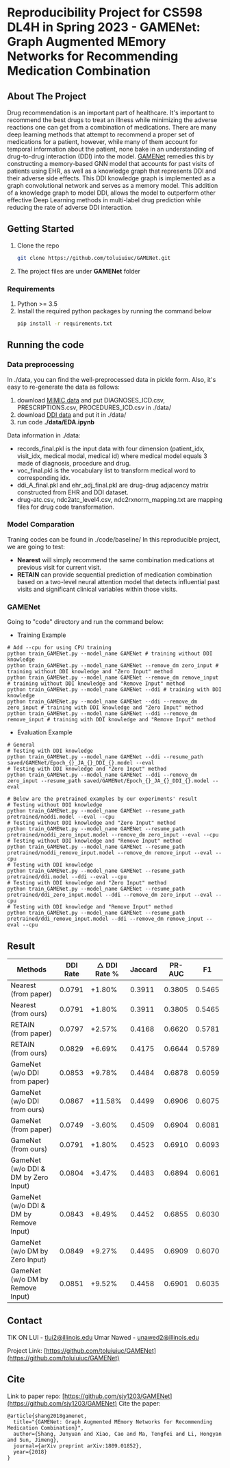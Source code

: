 # Reproducibility Project for CS598 DL4H in Spring 2023 - GAMENet: Graph Augmented MEmory Networks for Recommending Medication Combination

## About The Project

Drug recommendation is an important part of healthcare. It's important to recommend the best drugs to treat an illness while minimizing the adverse reactions one can get from a combination of medications. There are many deep learning methods that attempt to recommend a proper set of medications for a patient, however, while many of them account for temporal information about the patient, none bake in an understanding of drug-to-drug interaction (DDI) into the model.
[GAMENet](https://arxiv.org/pdf/1809.01852.pdf) remedies this by constructing a memory-based GNN model that accounts for past visits of patients using EHR, as well as a knowledge graph that represents DDI and their adverse side effects. This DDI knowledge graph is implemented as a graph convolutional network and serves as a memory model. 
This addition of a knowledge graph to model DDI, allows the model to outperform other effective Deep Learning methods in multi-label drug prediction while reducing the rate of adverse DDI interaction.

## Getting Started
1. Clone the repo
   ```sh
   git clone https://github.com/toluiuiuc/GAMENet.git
   ```
2. The project files are under **GAMENet** folder

### Requirements
1. Python >= 3.5
2. Install the required python packages by running the command below
   ```sh
   pip install -r requirements.txt
   ```

## Running the code
### Data preprocessing
In ./data, you can find the well-preprocessed data in pickle form. Also, it's easy to re-generate the data as follows:
1.  download [MIMIC data](https://mimic.physionet.org/gettingstarted/dbsetup/) and put DIAGNOSES_ICD.csv, PRESCRIPTIONS.csv, PROCEDURES_ICD.csv in ./data/
2.  download [DDI data](https://www.dropbox.com/s/8os4pd2zmp2jemd/drug-DDI.csv?dl=0) and put it in ./data/
3.  run code **./data/EDA.ipynb**

Data information in ./data:
  - records_final.pkl is the input data with four dimension (patient_idx, visit_idx, medical modal, medical id) where medical model equals 3 made of diagnosis, procedure and drug.
  - voc_final.pkl is the vocabulary list to transform medical word to corresponding idx.
  - ddi_A_final.pkl and ehr_adj_final.pkl are drug-drug adjacency matrix constructed from EHR and DDI dataset.
  - drug-atc.csv, ndc2atc_level4.csv, ndc2rxnorm_mapping.txt are mapping files for drug code transformation.

### Model Comparation
 Traning codes can be found in ./code/baseline/
 In this reproducible project, we are going to test:
 - **Nearest** will simply recommend the same combination medications at previous visit for current visit.
 - **RETAIN** can provide sequential prediction of medication combination based on a two-level neural attention model that detects influential past visits and significant clinical variables within those visits.
 

 ### GAMENet
 Going to "code" directory and run the command below:
 - Training Example
 ```
 # Add --cpu for using CPU training
 python train_GAMENet.py --model_name GAMENet # training without DDI knowledge
 python train_GAMENet.py --model_name GAMENet --remove_dm zero_input # training without DDI knowledge and "Zero Input" method
 python train_GAMENet.py --model_name GAMENet --remove_dm remove_input # training without DDI knowledge and "Remove Input" method
 python train_GAMENet.py --model_name GAMENet --ddi # training with DDI knowledge
 python train_GAMENet.py --model_name GAMENet --ddi --remove_dm zero_input # training with DDI knowledge and "Zero Input" method
 python train_GAMENet.py --model_name GAMENet --ddi --remove_dm remove_input # training with DDI knowledge and "Remove Input" method
 ```
 - Evaluation Example
```
# General
# Testing with DDI knowledge
python train_GAMENet.py --model_name GAMENet --ddi --resume_path saved/GAMENet/Epoch_{}_JA_{}_DDI_{}.model --eval 
# Testing with DDI knowledge and "Zero Input" method
python train_GAMENet.py --model_name GAMENet --ddi --remove_dm zero_input --resume_path saved/GAMENet/Epoch_{}_JA_{}_DDI_{}.model --eval 

# Below are the pretrained examples by our experiments' result
# Testing without DDI knowledge
python train_GAMENet.py --model_name GAMENet --resume_path pretrained/noddi.model --eval --cpu
# Testing without DDI knowledge and "Zero Input" method
python train_GAMENet.py --model_name GAMENet --resume_path pretrained/noddi_zero_input.model --remove_dm zero_input --eval --cpu
# Testing without DDI knowledge and "Remove Input" method
python train_GAMENet.py --model_name GAMENet --resume_path pretrained/noddi_remove_input.model --remove_dm remove_input --eval --cpu
# Testing with DDI knowledge
python train_GAMENet.py --model_name GAMENet --resume_path pretrained/ddi.model --ddi --eval --cpu
# Testing with DDI knowledge and "Zero Input" method
python train_GAMENet.py --model_name GAMENet --resume_path pretrained/ddi_zero_input.model --ddi --remove_dm zero_input --eval --cpu
# Testing with DDI knowledge and "Remove Input" method
python train_GAMENet.py --model_name GAMENet --resume_path pretrained/ddi_remove_input.model --ddi --remove_dm remove_input --eval --cpu
```

## Result
| Methods | DDI Rate | △ DDI Rate \% | Jaccard | PR-AUC | F1 |
| --- | --- | --- | --- | --- | --- |
| Nearest (from paper) | 0.0791 | +1.80% | 0.3911 | 0.3805 | 0.5465 |
| Nearest (from ours) | 0.0791 | +1.80% | 0.3911 | 0.3805 | 0.5465 |
| RETAIN (from paper) | 0.0797 | +2.57% | 0.4168 | 0.6620 | 0.5781 |
| RETAIN (from ours) | 0.0829 | +6.69% | 0.4175 | 0.6644 | 0.5789 |
| GameNet (w/o DDI from paper) | 0.0853 | +9.78% | 0.4484 | 0.6878 | 0.6059 |
| GameNet (w/o DDI from ours) | 0.0867 | +11.58% | 0.4499 | 0.6906 | 0.6075 |
| GameNet (from paper) | 0.0749 | -3.60% | 0.4509 | 0.6904 | 0.6081 |
| GameNet (from ours) | 0.0791 | +1.80% | 0.4523 | 0.6910 | 0.6093 |
| GameNet (w/o DDI & DM by Zero Input) | 0.0804 | +3.47% | 0.4483 | 0.6894 | 0.6061 |
| GameNet (w/o DDI & DM by Remove Input) | 0.0843 | +8.49% | 0.4452 | 0.6855 | 0.6030 |
| GameNet (w/o DM by Zero Input) | 0.0849 | +9.27% | 0.4495 | 0.6909 | 0.6070 |
| GameNet (w/o DM by Remove Input) | 0.0851 | +9.52% | 0.4458 | 0.6901 | 0.6035 |

## Contact

TIK ON LUI - tlui2@illinois.edu
Umar Nawed - unawed2@illinois.edu

Project Link: [https://github.com/toluiuiuc/GAMENet](https://github.com/toluiuiuc/GAMENet)

## Cite 
Link to paper repo: [https://github.com/sjy1203/GAMENet](https://github.com/sjy1203/GAMENet)
Cite the paper:
```
@article{shang2018gamenet,
  title="{GAMENet: Graph Augmented MEmory Networks for Recommending Medication Combination}",
  author={Shang, Junyuan and Xiao, Cao and Ma, Tengfei and Li, Hongyan and Sun, Jimeng},
  journal={arXiv preprint arXiv:1809.01852},
  year={2018}
}
```